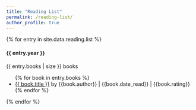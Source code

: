 ```yaml
---
title: "Reading List"
permalink: /reading-list/
author_profile: true
---
```


<div class="container">
  {% for entry in site.data.reading.list %}
  <div class="year-container">
    <div class="year">
      <h4>{{ entry.year }}</h4>
      <div class="number">{{ entry.books | size }} books</div>
    </div>
    <div class="books">
      <ul class="reading-list {{ entry.year }}">
        {% for book in entry.books %}
        <li>
          <a href="{{ book.link }}" alt="_blank" rel="nofollow noopener">{{
            book.title
          }}</a>
          by {{book.author}}   |   {{book.date_read}}   |   {{book.rating}}
        </li>
        {% endfor %}
      </ul>
    </div>
  </div>
  {% endfor %}
</div>

<link rel="stylesheet" href="styles.css">
